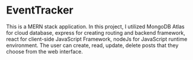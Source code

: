 # EventTracker
This is a MERN stack application. In this project, I utilized MongoDB Atlas for cloud database, express for creating routing and backend framework, react for client-side JavaScript Framework, nodeJs for JavaScript runtime environment. The user can create, read, update, delete posts that they choose from the web interface. 
